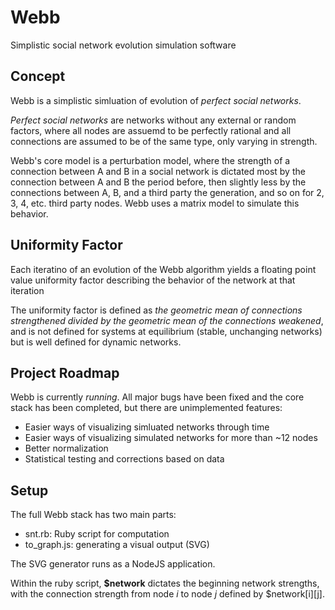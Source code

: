# Webb

Simplistic social network evolution simulation software

## Concept

Webb is a simplistic simluation of evolution of _perfect social networks_.

_Perfect social networks_ are networks without any external or random factors, where all nodes are assuemd to be perfectly rational and all connections are assumed to be of the same type, only varying in strength.

Webb's core model is a perturbation model, where the strength of a connection between A and B in a social network is dictated most by the connection between A and B the period before, then slightly less by the connections between A, B, and a third party the generation, and so on for 2, 3, 4, etc. third party nodes. Webb uses a matrix model to simulate this behavior.

## Uniformity Factor

Each iteratino of an evolution of the Webb algorithm yields a floating point value uniformity factor describing the behavior of the network at that iteration

The uniformity factor is defined as _the geometric mean of connections strengthened divided by the geometric mean of the connections weakened_, and is not defined for systems at equilibrium (stable, unchanging networks) but is well defined for dynamic networks. 

## Project Roadmap

Webb is currently _running_. All major bugs have been fixed and the core stack has been completed, but there are unimplemented features:

* Easier ways of visualizing simluated networks through time
* Easier ways of visualizing simulated networks for more than ~12 nodes
* Better normalization
* Statistical testing and corrections based on data

## Setup

The full Webb stack has two main parts: 

* snt.rb: Ruby script for computation
* to\_graph.js: generating a visual output (SVG)

The SVG generator runs as a NodeJS application.

Within the ruby script, __$network__ dictates the beginning network strengths, with the connection strength from node _i_ to node _j_ defined by $network\[i\]\[j\]. 

